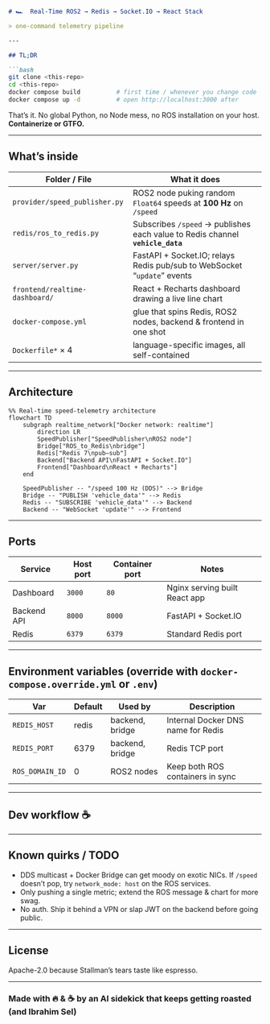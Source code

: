 ````markdown
# 🏎️  Real-Time ROS2 → Redis → Socket.IO → React Stack  

> one-command telemetry pipeline

---

## TL;DR

```bash
git clone <this-repo>
cd <this-repo>
docker compose build          # first time / whenever you change code
docker compose up -d          # open http://localhost:3000 after
````

That’s it. No global Python, no Node mess, no ROS installation on your host.
**Containerize or GTFO.**

---

## What’s inside

| Folder / File                  | What it does                                                                   |
| ------------------------------ | ------------------------------------------------------------------------------ |
| `provider/speed_publisher.py`  | ROS2 node puking random `Float64` speeds at **100 Hz** on `/speed`             |
| `redis/ros_to_redis.py`        | Subscribes `/speed` → publishes each value to Redis channel **`vehicle_data`** |
| `server/server.py`             | FastAPI + Socket.IO; relays Redis pub/sub to WebSocket “`update`” events       |
| `frontend/realtime-dashboard/` | React + Recharts dashboard drawing a live line chart                           |
| `docker-compose.yml`           | glue that spins Redis, ROS2 nodes, backend & frontend in one shot              |
| `Dockerfile*` × 4              | language-specific images, all self-contained                                   |

---

## Architecture

```mermaid
%% Real-time speed-telemetry architecture
flowchart TD
    subgraph realtime_network["Docker network: realtime"]
        direction LR
        SpeedPublisher["SpeedPublisher\nROS2 node"]
        Bridge["ROS_to_Redis\nbridge"]
        Redis["Redis 7\npub‒sub"]
        Backend["Backend API\nFastAPI + Socket.IO"]
        Frontend["Dashboard\nReact + Recharts"]
    end

    SpeedPublisher -- "/speed 100 Hz (DDS)" --> Bridge
    Bridge -- "PUBLISH 'vehicle_data'" --> Redis
    Redis -- "SUBSCRIBE 'vehicle_data'" --> Backend
    Backend -- "WebSocket 'update'" --> Frontend
```

---

## Ports

| Service     | Host port | Container port | Notes                         |
| ----------- | --------- | -------------- | ----------------------------- |
| Dashboard   | `3000`    | `80`           | Nginx serving built React app |
| Backend API | `8000`    | `8000`         | FastAPI + Socket.IO           |
| Redis       | `6379`    | `6379`         | Standard Redis port           |

---

## Environment variables (override with `docker-compose.override.yml` or `.env`)

| Var             | Default | Used by         | Description                        |
| --------------- | ------- | --------------- | ---------------------------------- |
| `REDIS_HOST`    | redis   | backend, bridge | Internal Docker DNS name for Redis |
| `REDIS_PORT`    | 6379    | backend, bridge | Redis TCP port                     |
| `ROS_DOMAIN_ID` | 0       | ROS2 nodes      | Keep both ROS containers in sync   |

---

## Dev workflow ☕

---

## Known quirks / TODO

* DDS multicast + Docker Bridge can get moody on exotic NICs.
  If `/speed` doesn’t pop, try `network_mode: host` on the ROS services.
* Only pushing a single metric; extend the ROS message & chart for more swag.
* No auth. Ship it behind a VPN or slap JWT on the backend before going public.

---

## License

Apache-2.0 because Stallman’s tears taste like espresso.

---

### Made with 🔥 & ☕ by an AI sidekick that keeps getting roasted (and Ibrahim Sel)
